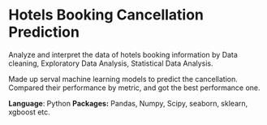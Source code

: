 # Hotels Booking Cancellation Prediction #

Analyze and interpret the data of hotels booking information by Data cleaning, Exploratory Data Analysis, Statistical Data Analysis.

 Made up serval machine learning models to predict the cancellation. Compared their performance by metric, and got the best performance one.

**Language**: Python
**Packages:** Pandas, Numpy, Scipy, seaborn, sklearn, xgboost etc.